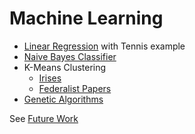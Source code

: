 # Machine Learning

* [Linear Regression](LinearRegression.md) with Tennis example
* [Naive Bayes Classifier](NaiveBayesClassifier.md)
* K-Means Clustering
  * [Irises](ClusterIrises.md)
  * [Federalist Papers](ClusterFederalistPapers.md)
* [Genetic Algorithms](GeneticAlgorithms.md)

See [Future Work](FutureWork.md)
